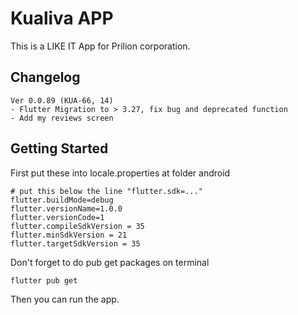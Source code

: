 # Kualiva APP

This is a LIKE IT App for Prilion corporation.

## Changelog

```text
Ver 0.0.89 (KUA-66, 14)
- Flutter Migration to > 3.27, fix bug and deprecated function
- Add my reviews screen
```

## Getting Started

First put these into locale.properties at folder android

```text
# put this below the line "flutter.sdk=..."
flutter.buildMode=debug
flutter.versionName=1.0.0
flutter.versionCode=1
flutter.compileSdkVersion = 35
flutter.minSdkVersion = 21
flutter.targetSdkVersion = 35
```

Don't forget to do pub get packages on terminal

```shell
flutter pub get
```

Then you can run the app.
